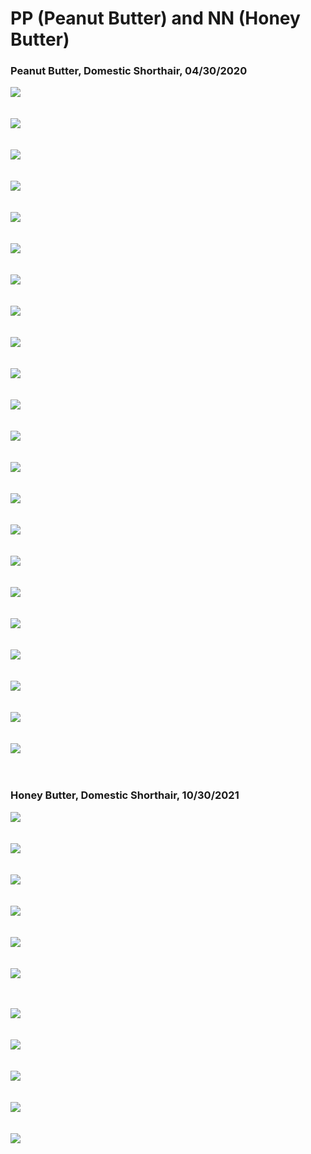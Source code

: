 # PP (Peanut Butter) and NN (Honey Butter)

### Peanut Butter, Domestic Shorthair, 04/30/2020

<!-- PP -->
<img src="/pp/20210321.jpg" align = "center"><br><br><br>
<img src="/pp/20210114.jpeg" align = "center"><br><br><br>
<img src="/pp/WechatIMG2401.jpeg" align = "center"><br><br><br>
<img src="/pp/WechatIMG2385.jpeg" align = "center"><br><br><br>
<img src="/pp/WechatIMG2386.jpeg" align = "center"><br><br><br>
<img src="/pp/WechatIMG2390.jpeg" align = "center"><br><br><br>
<img src="/pp/WechatIMG2397.jpeg" align = "center"><br><br><br>
<img src="/pp/WechatIMG2382.jpeg" align = "center"><br><br><br>
<img src="/pp/WechatIMG2393.jpeg" align = "center"><br><br><br>
<img src="/pp/WechatIMG2394.jpeg" align = "center"><br><br><br>
<img src="/pp/WechatIMG2395.jpeg" align = "center"><br><br><br>
<img src="/pp/20221218lulu.jpeg" align = "center"><br><br><br>
<img src="/pp/20221218rainbow.jpeg" align = "center"><br><br><br>
<img src="/pp/20221218pp.jpeg" align = "center"><br><br><br>
<img src="/pp/20210215.jpeg" align = "center"><br><br><br>
<img src="/pp/20210314.jpg" align = "center"><br><br><br>
<img src="/pp/WechatIMG2402.jpeg" align = "center"><br><br><br>
<img src="/pp/WechatIMG2388.jpeg" align = "center"><br><br><br>
<img src="/pp/WechatIMG2389.jpeg" align = "center"><br><br><br>
<img src="/pp/WechatIMG2441.jpeg" align = "center"><br><br><br>
<img src="/pp/WechatIMG3198.jpeg" align = "center"><br><br><br>
<img src="/pp/WechatIMG3400.jpeg" align = "center"><br><br><br>

### Honey Butter, Domestic Shorthair, 10/30/2021

<!-- ## NN -->
<img src="/nn/20221218nn.jpeg" align = "center"><br><br><br>
<img src="/nn/20220206.jpeg" align = "center"><br><br><br>
<img src="/nn/20220208.jpeg" align = "center"><br><br><br>
<img src="/nn/WechatIMG3398.jpeg" align = "center"><br><br><br>
<img src="/nn/20221218nnn.jpeg" align = "center"><br><br><br>
<img src="/nn/20221218nnnn.jpeg" align = "center"><br><br><br>


<!-- ## PPNN -->
<img src="/ppnn/WechatIMG3395.jpeg" align = "center"><br><br><br>
<img src="/ppnn/WechatIMG3396.jpeg" align = "center"><br><br><br>
<img src="/ppnn/WechatIMG3397.jpeg" align = "center"><br><br><br>
<img src="/ppnn/WechatIMG3399.jpeg" align = "center"><br><br><br>
<img src="/ppnn/20221218ppnn.jpeg" align = "center"><br><br><br>







